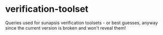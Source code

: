 # verification-toolset
 Queries used for sunapsis verification toolsets - or best guesses, anyway since the current version is broken and won't reveal them!
